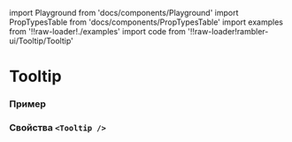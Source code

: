 import Playground from 'docs/components/Playground'
import PropTypesTable from 'docs/components/PropTypesTable'
import examples from '!!raw-loader!./examples'
import code from '!!raw-loader!rambler-ui/Tooltip/Tooltip'

# Tooltip

### Пример
<Playground code={examples} />

### Свойства `<Tooltip />`
<PropTypesTable code={code} />
